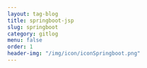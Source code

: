 ```yaml
---
layout: tag-blog
title: springboot-jsp
slug: springboot
category: gitlog
menu: false
order: 1
header-img: "/img/icon/iconSpringboot.png"
---
```

